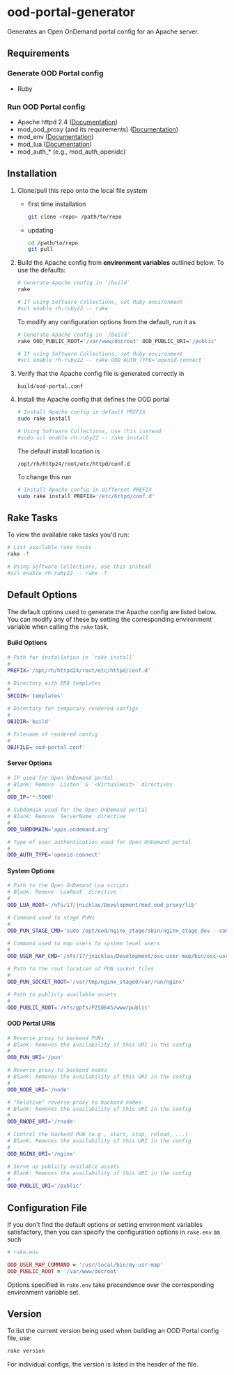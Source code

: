 # ood-portal-generator

Generates an Open OnDemand portal config for an Apache server.

## Requirements

### Generate OOD Portal config

- Ruby

### Run OOD Portal config

- Apache httpd 2.4 ([Documentation](https://httpd.apache.org/docs/2.4/))
- mod_ood_proxy (and its requirements) ([Documentation](https://code.osu.edu/open-ondemand/mod_ood_proxy))
- mod_env ([Documentation](https://httpd.apache.org/docs/2.4/mod/mod_env.html))
- mod_lua ([Documentation](https://httpd.apache.org/docs/2.4/mod/mod_lua.html))
- mod_auth_* (e.g., mod_auth_openidc)

## Installation

1.  Clone/pull this repo onto the local file system
    - first time installation

        ```bash
        git clone <repo> /path/to/repo
        ```
    - updating

        ```bash
        cd /path/to/repo
        git pull
        ```

2.  Build the Apache config from **environment variables** outlined below. To
    use the defaults:

    ```bash
    # Generate Apache config in `/build`
    rake

    # If using Software Collections, set Ruby environment
    #scl enable rh-ruby22 -- rake
    ```

    To modify any configuration options from the default, run it as

    ```bash
    # Generate Apache config in `/build`
    rake OOD_PUBLIC_ROOT='/var/www/docroot' OOD_PUBLIC_URI='/public'

    # If using Software Collections, set Ruby environment
    #scl enable rh-ruby22 -- rake OOD_AUTH_TYPE='openid-connect'
    ```

3.  Verify that the Apache config file is generated correctly in

    ```
    build/ood-portal.conf
    ```

4.  Install the Apache config that defines the OOD portal

    ```bash
    # Install Apache config in default PREFIX
    sudo rake install

    # Using Software Collections, use this instead
    #sudo scl enable rh-ruby22 -- rake install
    ```

    The default install location is

    ```
    /opt/rh/http24/root/etc/httpd/conf.d
    ```

    To change this run


    ```bash
    # Install Apache config in different PREFIX
    sudo rake install PREFIX='/etc/httpd/conf.d'
    ```

## Rake Tasks

To view the available rake tasks you'd run:

```bash
# List available rake tasks
rake -T

# Using Software Collections, use this instead
#scl enable rh-ruby22 -- rake -T
```

## Default Options

The default options used to generate the Apache config are listed below. You
can modify any of these by setting the corresponding environment variable when
calling the `rake` task.

#### Build Options

```bash
# Path for installation in `rake install`
#
PREFIX='/opt/rh/httpd24/root/etc/httpd/conf.d'

# Directory with ERB templates
#
SRCDIR='templates'

# Directory for temporary rendered configs
#
OBJDIR='build'

# Filename of rendered config
#
OBJFILE='ood-portal.conf'
```

#### Server Options

```bash
# IP used for Open OnDemand portal
# Blank: Remove `Listen` & `<VirtualHost>` directives
#
OOD_IP='*:5000'

# Subdomain used for the Open OnDemand portal
# Blank: Remove `ServerName` directive
#
OOD_SUBDOMAIN='apps.ondemand.org'

# Type of user authentication used for Open OnDemand portal
#
OOD_AUTH_TYPE='openid-connect'
```

#### System Options

```bash
# Path to the Open OnDemand Lua scripts
# Blank: Remove `LuaRoot` directive
#
OOD_LUA_ROOT='/nfs/17/jnicklas/Development/mod_ood_proxy/lib'

# Command used to stage PUNs
#
OOD_PUN_STAGE_CMD='sudo /opt/ood/nginx_stage/sbin/nginx_stage_dev --config /nfs/17/jnicklas/Development/nginx_stage/config.yml --'

# Command used to map users to system level users
#
OOD_USER_MAP_CMD='/nfs/17/jnicklas/Development/osc-user-map/bin/osc-user-map'

# Path to the root location of PUN socket files
#
OOD_PUN_SOCKET_ROOT='/var/tmp/nginx_stage0/var/run/nginx'

# Path to publicly available assets
#
OOD_PUBLIC_ROOT='/nfs/gpfs/PZS0645/www/public'
```

#### OOD Portal URIs

```bash
# Reverse proxy to backend PUNs
# Blank: Removes the availability of this URI in the config
#
OOD_PUN_URI='/pun'

# Reverse proxy to backend nodes
# Blank: Removes the availability of this URI in the config
#
OOD_NODE_URI='/node'

# "Relative" reverse proxy to backend nodes
# Blank: Removes the availability of this URI in the config
#
OOD_RNODE_URI='/rnode'

# Control the backend PUN (e.g., start, stop, reload, ...)
# Blank: Removes the availability of this URI in the config
#
OOD_NGINX_URI='/nginx'

# Serve up publicly available assets
# Blank: Removes the availability of this URI in the config
#
OOD_PUBLIC_URI='/public'
```
## Configuration File

If you don't find the default options or setting environment variables
satisfactory, then you can specify the configuration options in `rake.env` as
such

```ruby
# rake.env

OOD_USER_MAP_COMMAND = '/usr/local/bin/my-usr-map'
OOD_PUBLIC_ROOT = '/var/www/docroot'
```

Options specified in `rake.env` take precendence over the corresponding
environment variable set.

## Version

To list the current version being used when building an OOD Portal config file,
use:

```bash
rake version
```

For individual configs, the version is listed in the header of the file.

